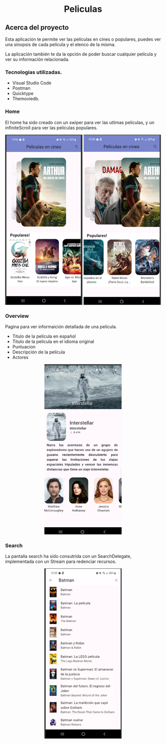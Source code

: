 <h1 align="center">Peliculas</h1>
<h2>Acerca del proyecto</h2>
<p>Esta aplicación te permite ver las películas en cines o populares, puedes ver una sinopsis de cada película y el elenco de la misma.

La aplicación también te da la opción de poder buscar cualquier película y ver su información relacionada.</p>
<h3>Tecnologias utilizadas.</h3>

- Visual Studio Code
- Postman
- Quicktype
- Themoviedb.

<h3>Home</h3>
<p>El home ha sido creado con un swiper para ver las utlimas películas, y un infiniteScroll  para ver las películas populares.</p>
<p align="center">
<img src="https://github.com/JHYouness/Peliculas/blob/main/prueba_vsc/imagenes/home.png" width="250" height="550">
<img src="https://github.com/JHYouness/Peliculas/blob/main/prueba_vsc/imagenes/home_2.png" width="250" height="550">
</p>

<h3>Overview</h3>
<p>Pagina para ver informaición detallada de una película.</p>

  - Titulo de la película en español 
  - Titulo de la película en el idioma original 
  - Puntuacion 
  - Descripción de la película 
  - Actores
<p align="center">
<img src="https://github.com/JHYouness/Peliculas/blob/main/prueba_vsc/imagenes/overview.png" width="250" height="550">
</p>

<h3>Search</h3>
<p>La pantalla search ha sido consutrida con un SearchDelegate, implementada con un Stream para redenciar recursos.</p>
<p align="center">
<img src="https://github.com/JHYouness/Peliculas/blob/main/prueba_vsc/imagenes/search.png" width="250" height="550">
</p>
